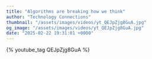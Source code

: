 ```yaml
---
title: "Algorithms are breaking how we think"
author: "Technology Connections"
thumbnail: "/assets/images/videos/yt_QEJpZjg8GuA.jpg"
og_image: "/assets/images/videos/yt_QEJpZjg8GuA.jpg"
date: "2025-02-22 19:31:01 +0000"
---
```


{% youtube_tag QEJpZjg8GuA %}
